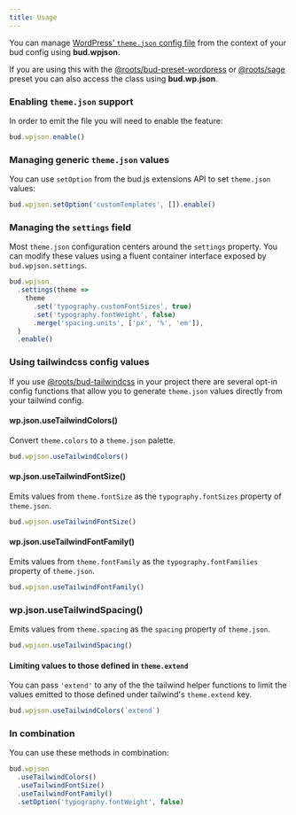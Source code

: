 ```yaml
---
title: Usage
---
```


You can manage [WordPress' `theme.json` config file](https://developer.wordpress.org/block-editor/how-to-guides/themes/theme-json/) from the context of your bud config using **bud.wpjson**.

If you are using this with the [@roots/bud-preset-wordpress](https://bud.js.org/extensions/bud-preset-wordpress) or [@roots/sage](https://bud.js.org/extensions/sage) preset you can also access the class using **bud.wp.json**.

### Enabling `theme.json` support

In order to emit the file you will need to enable the feature:

```ts title=bud.config.ts
bud.wpjson.enable()
```

### Managing generic `theme.json` values

You can use `setOption` from the bud.js extensions API to set `theme.json` values:

```ts title=bud.config.ts
bud.wpjson.setOption('customTemplates', []).enable()
```

### Managing the `settings` field

Most `theme.json` configuration centers around the `settings` property. You can modify these values using a fluent
container interface exposed by `bud.wpjson.settings`.

```ts title=bud.config.ts
bud.wpjson
  .settings(theme =>
    theme
      .set('typography.customFontSizes', true)
      .set('typography.fontWeight', false)
      .merge('spacing.units', ['px', '%', 'em']),
  )
  .enable()
```

### Using tailwindcss config values

If you use [@roots/bud-tailwindcss](https://bud.js.org/extensions/bud-tailwindcss) in your project there are several
opt-in config functions that allow you to generate `theme.json` values directly from your tailwind config.

#### wp.json.useTailwindColors()

Convert `theme.colors` to a `theme.json` palette.

```ts title=bud.config.ts
bud.wpjson.useTailwindColors()
```

#### wp.json.useTailwindFontSize()

Emits values from `theme.fontSize` as the `typography.fontSizes` property of `theme.json`.

```ts title=bud.config.ts
bud.wpjson.useTailwindFontSize()
```

#### wp.json.useTailwindFontFamily()

Emits values from `theme.fontFamily` as the `typography.fontFamilies` property of `theme.json`.

```ts title=bud.config.ts
bud.wpjson.useTailwindFontFamily()
```

### wp.json.useTailwindSpacing()

Emits values from `theme.spacing` as the `spacing` property of `theme.json`.

```ts title=bud.config.ts
bud.wpjson.useTailwindSpacing()
```

#### Limiting values to those defined in `theme.extend`

You can pass `'extend'` to any of the the tailwind helper functions to limit the values emitted to those defined under tailwind's `theme.extend` key.

```ts title=bud.config.ts
bud.wpjson.useTailwindColors(`extend`)
```

### In combination

You can use these methods in combination:

```ts title=bud.config.ts
bud.wpjson
  .useTailwindColors()
  .useTailwindFontSize()
  .useTailwindFontFamily()
  .setOption('typography.fontWeight', false)
```
